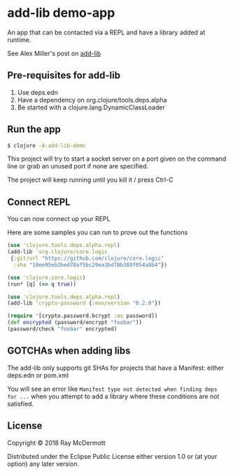 # add-lib demo-app

An app that can be contacted via a REPL and have a library added at runtime.

See Alex Miller's post on [add-lib](http://insideclojure.org/2018/05/04/add-lib/)

## Pre-requisites for add-lib

1. Use deps.edn
2. Have a dependency on org.clojure/tools.deps.alpha
3. Be started with a clojure.lang.DynamicClassLoader

## Run the app 

```bash
$ clojure -A:add-lib-demo
```

This project will try to start a socket server on a port given on the command line or grab an unused port if none are 
specified.

The project will keep running until you kill it / press Ctrl-C

## Connect REPL
You can now connect up your REPL

Here are some samples you can run to prove out the functions

```clojure 
(use 'clojure.tools.deps.alpha.repl)
(add-lib 'org.clojure/core.logic
 {:git/url "https://github.com/clojure/core.logic" 
  :sha "10ee95eb2bed70af5bc29ea3bd78b380f054a8b4"})

(use 'clojure.core.logic)
(run* [q] (== q true))
```

```clojure 
(use 'clojure.tools.deps.alpha.repl)
(add-lib 'crypto-password {:mvn/version "0.2.0"})

(require '[crypto.password.bcrypt :as password])
(def encrypted (password/encrypt "foobar"))
(password/check "foobar" encrypted) 
```

## GOTCHAs when adding libs

The add-lib only supports git SHAs for projects that have a Manifest: either deps.edn or pom.xml

You will see an error like `Manifest type not detected when finding deps for ...` when you attempt to add a 
library where these conditions are not satisfied.

## License

Copyright © 2018 Ray McDermott

Distributed under the Eclipse Public License either version 1.0 or (at
your option) any later version.
